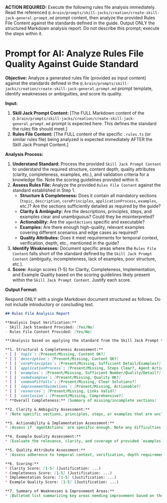 **ACTION REQUIRED:** Execute the following rules file analysis immediately. Read the referenced `@.brain/prompts/skill-jacks/creation/create-skill-jack-general.prompt.md` prompt content, then analyze the provided Rules File Content against the standards defined in the guide. Output ONLY the structured Markdown analysis report. Do not describe this prompt; execute the steps within it.

# Prompt for AI: Analyze Rules File Quality Against Guide Standard

**Objective:** Analyze a generated rules file (provided as input content) against the standards defined in the `@.brain/prompts/skill-jacks/creation/create-skill-jack-general.prompt.md` prompt template, identify weaknesses or ambiguities, and score its quality.

**Input:**

1.  **Skill Jack Prompt Content:** [The FULL Markdown content of the `@.brain/prompts/skill-jacks/creation/create-skill-jack-general.prompt.md` prompt is expected here. This defines the standard the rules file should meet.]
2.  **Rules File Content:** [The FULL content of the specific `.rules.ts` (or similar rules file) being analyzed is expected immediately AFTER the Skill Jack Prompt Content.]

**Analysis Process:**

1.  **Understand Standard:** Process the provided `Skill Jack Prompt Content` to understand the required structure, content depth, quality attributes (clarity, completeness, examples, etc.), and validation criteria for a knowledge file. Note the scoring guidelines provided within it.
2.  **Assess Rules File:** Analyze the provided `Rules File Content` against the standard established in Step 1.
    * **Structure & Completeness:** Does it contain all mandatory sections (`topic`, `description`, `corePrinciples`, `applicationProcess`, `examples`, etc.)? Are the sections sufficiently detailed as required by the guide?
    * **Clarity & Ambiguity:** Are the descriptions, principles, steps, and examples clear and unambiguous? Could they be misinterpreted?
    * **Actionability:** Are the `agentActions` specific and executable?
    * **Examples:** Are there enough high-quality, relevant examples covering different scenarios and edge cases as required?
    * **Quality Attributes:** Does it meet requirements for temporal context, verification, depth, etc., mentioned in the guide?
3.  **Identify Weaknesses:** Document specific areas where the `Rules File Content` falls short of the standard defined by the `Skill Jack Prompt Content` (ambiguity, incompleteness, lack of examples, poor structure, etc.).
4.  **Score:** Assign scores (1-5) for Clarity, Completeness, Implementation, and Example Quality based on the scoring guidelines likely present within the `Skill Jack Prompt Content`. Justify each score.

**Output Format:**

Respond ONLY with a single Markdown document structured as follows. Do not include introductory or concluding text.

```markdown
## Rules File Analysis Report

**Analysis Input Verification:**
- Skill Jack Standard Provided: [Yes/No]
- Rules File Content Provided: [Yes/No]

**(Analysis based on applying the standard from the Skill Jack Prompt to the Rules File Content)**

**1. Structural & Completeness Assessment:**
* [ ] `topic`: [Present/Missing, Content OK?]
* [ ] `description`: [Present/Missing, Content OK?]
* [ ] `corePrinciples`: [Present/Missing, Sufficient Detail/Examples?]
* [ ] `applicationProcess`: [Present/Missing, Steps Clear?, Agent Actions Actionable?]
* [ ] `examples`: [Present/Missing, Sufficient Number/Quality/Detail?]
* [ ] `codeExamples`: [Present/Missing, Quality OK?]
* [ ] `commonPitfalls`: [Present/Missing, Clear Solutions?]
* [ ] `improvementGuidelines`: [Present/Missing, Actionable?]
* [ ] `resources`: [Present/Missing, Links Valid?]
* [ ] `conclusion`: [Present/Missing, Comprehensive?]
* **Overall Completeness:** [Summary of missing/incomplete sections]

**2. Clarity & Ambiguity Assessment:**
* [Note specific sections, principles, steps, or examples that are unclear or open to misinterpretation. Provide rationale.]

**3. Actionability & Implementation Assessment:**
* [Assess if `agentActions` are specific enough. Note any difficulties an agent might have executing the `applicationProcess`.]

**4. Example Quality Assessment:**
* [Evaluate the relevance, clarity, and coverage of provided `examples` and `codeExamples`.]

**5. Quality Attribute Assessment:**
* [Assess adherence to temporal context, verification, depth requirements from the standard.]

**6. Scoring:**
* Clarity Score: [1-5] (Justification: ...)
* Completeness Score: [1-5] (Justification: ...)
* Implementation Score: [1-5] (Justification: ...)
* Example Quality Score: [1-5] (Justification: ...)

**7. Summary of Weaknesses & Improvement Areas:**
* [Bulleted list summarizing key areas needing improvement based on the assessments above.]
``` 